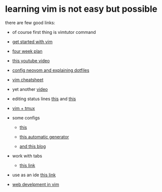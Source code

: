 # learning vim is not easy but possible

there are few good links:

+ of course first thing is vimtutor command 

+ [get started with vim](https://opensource.com/article/19/3/getting-started-vim)

+ [four week plan](https://medium.com/actualize-network/how-to-learn-vim-a-four-week-plan-cd8b376a9b85)

  

+ [this youtube video](https://www.youtube.com/user/Sajjjadheydari)

+ [config neovom and explaining dotfiles](https://www.youtube.com/watch?v=vHB9FdsPbFs)

+ [vim cheatsheet](https://vim.rtorr.com/)

+ yet another [video](https://asciinema.org/a/90r2i9bq8po03nazhqtsifksb)

+ editing status lines [this](https://shapeshed.com/vim-statuslines/) and [this](https://github.com/vim-airline/vim-airline)

+ [vim + tmux](https://www.youtube.com/watch?v=5r6yzFEXajQ)

+ some configs

  + [this](https://www.tutorialdocs.com/article/vim-configuration.html)

  + [this automatic generator](https://vim-bootstrap.com/)

  + [and this blog](https://blog.hellojs.org/configure-vim-from-scratch-efe5cbc1c563)

    

+ work with tabs 
  + [this link](https://www.linux.com/training-tutorials/vim-tips-using-tabs/)

+ use as an ide [this link](https://vim.fandom.com/wiki/Use_Vim_like_an_IDE)
+ [web develpment in vim](https://medium.com/@caleb89taylor/a-guide-to-modern-web-development-with-neo-vim-333f7efbf8e2)
